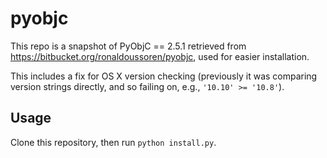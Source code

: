 # pyobjc

This repo is a snapshot of PyObjC == 2.5.1 retrieved from https://bitbucket.org/ronaldoussoren/pyobjc, used for easier installation.

This includes a fix for OS X version checking (previously it was comparing version strings directly, and so failing on, e.g., `'10.10' >= '10.8'`).

## Usage

Clone this repository, then run `python install.py`.
